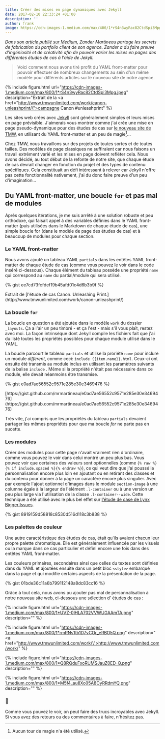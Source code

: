 ```yaml
---
title: Créer des mises en page dynamiques avec Jekyll
date: 2017-02-10 22:33:24 +01:00
description: ''
author: frank
image: https://cdn-images-1.medium.com/max/400/1*rS4n3wyRac82CtdSpi3Mpg.jpeg
---
```


_Dans [son article publié sur Medium](https://medium.com/tmw-interactive/creating-dynamic-layouts-with-jekyll-3bbb7fc57d1f#.iac16fjec), Zander Martineau partage les secrets de fabrication du portfolio client de son agence. Zander a du faire preuve d'ingéniosité et de créativité afin de pouvoir varier les mises en pages des différentes études de cas à l'aide de Jekyll._

> Voici comment nous avons tiré profit du YAML front-matter pour pouvoir effectuer de nombreux changements au sein d'un même modèle pour différents articles sur le nouveau site de notre agence.

{% include figure.html url="https://cdn-images-1.medium.com/max/800/1*rS4n3wyRac82CtdSpi3Mpg.jpeg" description="Extrait de la <a href=\"http://www.tmwunlimited.com/work/canon-unleashprint/\">campagne Canon #unleashprint</a>" %}

Les sites web crées avec [Jekyll](http://jekyllrb.com/) sont généralement simples et leurs mises en page prévisible. J'aimerais vous montrer comme j'ai crée une mise en page pseudo-dynamique pour des études de cas sur [le nouveau site de TMW](http://www.tmwunlimited.com), en utilisant du YAML front-matter et un peu de magie[^1]…

Chez TMW, nous travaillons sur des projets de toutes sortes et de toutes tailles. Des modèles de page classiques ne suffiraient car nous faisons un travail extrêment varié et les mises en page doivent refléter cela. Nous avons décidé, au tout début de la refonte de notre site, que chaque étude de cas devrait changer en fonction du projet et des types de contenu spécifiques. Cela constituait un défi intéressant à relever car Jekyll n'offre pas cette fonctionnalité nativement, j'ai du donc faire preuve d'un peu d'imagination…

## Du YAML front-matter, une boucle `for` et pas mal de modules

Après quelques itérations, je me suis arrêté à une solution robuste et peu orthodoxe, qui faisait appel à des variables définies dans le YAML front-matter (puis utilisées dans le Markdown de chaque étude de cas), une simple boucle for (dans le modèle de page des études de cas) et à beaucoup de modules pour chaque section.

### Le YAML front-matter

Nous avons ajouté un tableau YAML `partials` dans les entêtes YAML front-matter de chaque étude de cas (comme vous pouvez le voir dans le code inséré ci-dessous). Chaque élément du tableau possède une propriété `name` qui correspond au `name` du partial/module qui sera utilisé.

{% gist ee7cd73fcfdef19b45afd01c4d6b3b9f %}

<figcaption markdown="1">
Extrait de [l'étude de cas Canon. Unleashing Print.](http://www.tmwunlimited.com/work/canon-unleashprint/)
</figcaption>

### La boucle `for`

La boucle en question a été ajoutée dans le modèle `work` du dossier `_layouts`. Ça a l'air un peu timbré - et ça l'est - mais s'il vous plaît, restez avec moi. La façon intrinsèque dont Jekyll compile les fichiers fait que j'ai du listé toutes les propriétés possibles pour chaque module utilisé dans le YAML.

La boucle parcourt le tableau `partials` et utilise la proriété `name` pour inclure un module _différent_, comme ceci: `include {{item.name}}.html`. Ceux-ci ont ensuite été transmis au module inclus en utilisant les paramètres suivants de la balise `include` . Même si la propriété n'était pas nécessaire dans ce module, elle devait néanmoins être transmise.

{% gist e0ad7ae56552c9571e285e30e3469476 %}

<figcaption markdown="1">
[https://gist.github.com/mrmartineau/e0ad7ae56552c9571e285e30e3469476](https://gist.github.com/mrmartineau/e0ad7ae56552c9571e285e30e3469476)
</figcaption>

Très vite, j'ai compris que les propriétés du tableau `partials` devaient partager les mêmes propriétés pour que ma boucle _for_ ne parte pas en sucette.

### Les modules

Créer des modules pour cette page n'avait vraiment rien d'ordinaire, comme vous pouvez le voir dans celui montré un peu plus bas. Vous pouvez voir que certaines des valeurs sont optionnelles (comme `{% raw %}{% if include.spaced %}{% endraw %}`), ce qui veut dire que j'ai poussé la personnalisation encore plus loin en ajoutant ou en retirant des classes et du contenu pour donner à la page un caractère encore plus singulier. Avec par exemple l'ajout optionnel d'images dans le module `section-image` à une columne égale à la largeur de l'élément `.l-container` ou à une version un peu plus large via l'utilisation de la classe `.l-container--wide`. Cette technique a été utilisé avec le plus bel effet sur
[l'étude de case de Lynx Bigger Issues](http://www.tmwunlimited.com/work/unilever-lynx-bigger-issues/).

{% gist 8919159d58818c8530d516d118c3b838 %}

### Les palettes de couleur

Une autre caractéristique des études de cas, était qu'ils avaient chacun leur propre palette chromatique. Elle est génèralement influencée par les visuels ou la marque dans ce cas particulier et défini encore une fois dans des entêtes YAML front-matter.

Les couleurs primaires, secondaires ainsi que celles du textes sont définies dans du YAML et ajoutées ensuite dans un petit bloc `<style>` embarqué dans la page et qui modifie certains aspects de la présentation de la page.

{% gist 01bde36c11a6b799112148a8dc83cc16 %}

Grâce à tout cela, nous avons pu ajouter pas mal de personnalisation à notre nouveau site web, ci-dessous une sélection d' études de cas :

{% include figure.html url="https://cdn-images-1.medium.com/max/800/1*UVZ-0lHLA702VVWUGAAmTA.png" description="" %}

{% include figure.html url="https://cdn-images-1.medium.com/max/800/1*rmRNs1tb1D7vCOr_eRBO5Q.png" description="<a href=\"http://www.tmwunlimited.com/work/\">http://www.tmwunlimited.com/work/</a>" %}

{% include figure.html url="https://cdn-images-1.medium.com/max/800/1*Q8RQduFxoRUMSJauZ0ED-Q.png" description="" %}

{% include figure.html url="https://cdn-images-1.medium.com/max/800/1*M5f4_au8Xo05A8CyRRdmYQ.png" description="" %}

### 👋

Comme vous pouvez le voir, on peut faire des trucs incroyables avec Jekyll. Si vous avez des retours ou des commentaires à faire, n'hésitez pas.

[^1]: Aucun tour de magie n'a été utilisé.
